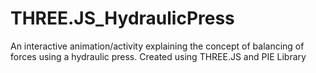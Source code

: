 # THREE.JS_HydraulicPress

An interactive animation/activity explaining the concept of balancing of forces using a hydraulic press. Created using THREE.JS and PIE Library
